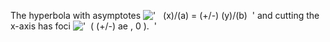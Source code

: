 The hyperbola with asymptotes
!['   (x)/(a) = (+/-) (y)/(b)  '](../dictionary/equation_images/1661.1..png)
and cutting the x-axis has foci
!['  ( (+/-) ae , 0 ).  '](../dictionary/equation_images/1661.2..png)
